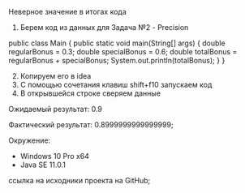 Неверное значение в итогах кода

1) Берем код из данных для Задача №2 - Precision

public class Main {
  public static void main(String[] args) {
    double regularBonus = 0.3;
    double specialBonus = 0.6;
    double totalBonus = regularBonus + specialBonus;
    System.out.println(totalBonus);
  }
}

2) Копируем его в idea
3) C помощью сочетания клавиш shift+f10 запускаем код
4) В открывшейся строке сверяем данные

Ожидаемый результат: 0.9

Фактический результат:  0.8999999999999999;

Окружение:
* Windows 10 Pro x64
* Java SE 11.0.1

ссылка на исходники проекта на GitHub;

